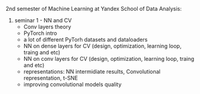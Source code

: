 2nd semester of Machine Learning at Yandex School of Data Analysis:
1. seminar 1 - NN and CV
   - Conv layers theory
   - PyTorch intro
   - a lot of different PyTorh datasets and dataloaders
   - NN on dense layers for CV (design, optimization, learning loop, traing and etc)
   - NN on conv layers for CV (design, optimization, learning loop, traing and etc)
   - representations: NN intermidiate results, Convolutional representation, t-SNE
   - improving convolutional models quality

